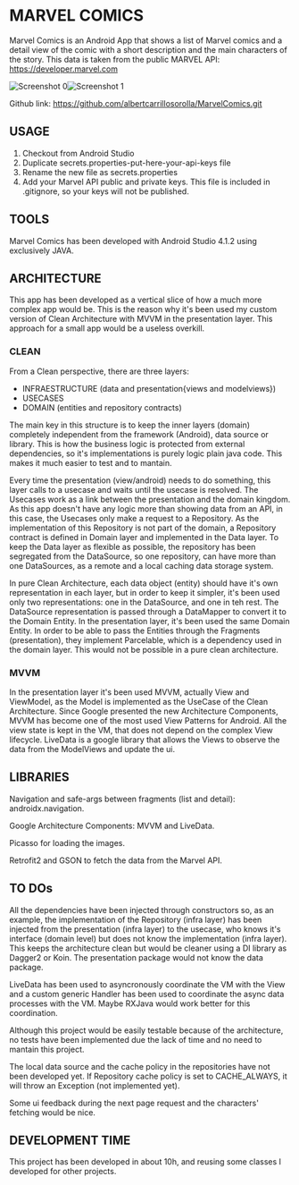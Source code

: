 # MARVEL COMICS

Marvel Comics is an Android App that shows a list of Marvel comics and a detail view of the comic with a short description and the main characters of the story.
This data is taken from the public MARVEL API: https://developer.marvel.com

![Screenshot 0](/screenshot_0.png)![Screenshot 1](/screenshot_1.png)

Github link: https://github.com/albertcarrillosorolla/MarvelComics.git

## USAGE

1. Checkout from Android Studio
2. Duplicate secrets.properties-put-here-your-api-keys file
3. Rename the new file as secrets.properties
4. Add your Marvel API public and private keys. This file is included in .gitignore, so your keys will not be published.

## TOOLS

Marvel Comics has been developed with Android Studio 4.1.2 using exclusively JAVA.

## ARCHITECTURE

This app has been developed as a vertical slice of how a much more complex app would be. This is the reason why it's been used my custom version of Clean Architecture with MVVM in the presentation layer. This approach for a small app would be a useless overkill.

### CLEAN

From a Clean perspective, there are three layers:
- INFRAESTRUCTURE (data and presentation{views and modelviews})
- USECASES
- DOMAIN (entities and repository contracts)

The main key in this structure is to keep the inner layers (domain) completely independent from the framework (Android), data source or library. This is how the business logic is protected from external dependencies, so it's implementations is purely logic plain java code. This makes it much easier to test and to mantain.

Every time the presentation (view/android) needs to do something, this layer calls to a usecase and waits until the usecase is resolved. The Usecases work as a link between the presentation and the domain kingdom. As this app doesn't have any logic more than showing data from an API, in this case, the Usecases only make a request to a Repository. As the implementation of this Repository is not part of the domain, a Repository contract is defined in Domain layer and implemented in the Data layer. To keep the Data layer as flexible as possible, the repository has been segregated from the DataSource, so one repository, can have more than one DataSources, as a remote and a local caching data storage system. 

In pure Clean Architecture, each data object (entity) should have it's own representation in each layer, but in order to keep it simpler, it's been used only two representations: one in the DataSource, and one in teh rest. The DataSource representation is passed through a DataMapper to convert it to the Domain Entity. In the presentation layer, it's been used the same Domain Entity. In order to be able to pass the Entities through the Fragments (presentation), they implement Parcelable, which is a dependency used in the domain layer. This would not be possible in a pure clean architecture.

### MVVM

In the presentation layer it's been used MVVM, actually View and ViewModel, as the Model is implemented as the UseCase of the Clean Architecture. Since Google presented the new Architecture Components, MVVM has become one of the most used View Patterns for Android. All the view state is kept in the VM, that does not depend on the complex View lifecycle. LiveData is a google library that allows the Views to observe the data from the ModelViews and update the ui.

## LIBRARIES

Navigation and safe-args between fragments (list and detail): androidx.navigation.

Google Architecture Components: MVVM and LiveData.

Picasso for loading the images.

Retrofit2 and GSON to fetch the data from the Marvel API.

## TO DOs

All the dependencies have been injected through constructors so, as an example, the implementation of the Repository (infra layer) has been injected from the presentation (infra layer) to the usecase, who knows it's interface (domain level) but does not know the implementation (infra layer). This keeps the architecture clean but would be cleaner using a DI library as Dagger2 or Koin. The presentation package would not know the data package.

LiveData has been used to asyncronously coordinate the VM with the View and a custom generic Handler has been used to coordinate the async data processes with the VM. Maybe RXJava would work better for this coordination.

Although this project would be easily testable because of the architecture, no tests have been implemented due the lack of time and no need to mantain this project.

The local data source and the cache policy in the repositories have not been developed yet. If Repository cache policy is set to CACHE_ALWAYS, it will throw an Exception (not implemented yet).

Some ui feedback during the next page request and the characters' fetching would be nice.

## DEVELOPMENT TIME

This project has been developed in about 10h, and reusing some classes I developed for other projects.


